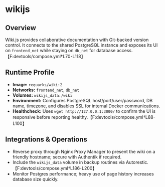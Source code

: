 <!--
title: wikijs
description:
published: true
date: 2025-10-19T08:57:42Z
tags:
editor: markdown
-->

# wikijs

## Overview
Wiki.js provides collaborative documentation with Git-backed version control. It connects to the shared PostgreSQL instance and exposes its UI on `frontend_net` while staying on `db_net` for database access.【F:devtools/compose.yml†L70-L118】

## Runtime Profile
- **Image:** `requarks/wiki:2`
- **Networks:** `frontend_net`, `db_net`
- **Volumes:** `wikijs_data:/wiki`
- **Environment:** Configures PostgreSQL host/port/user/password, DB name, timezone, and disables SSL for internal Docker communications.
- **Healthcheck:** Uses `wget http://127.0.0.1:3000/` to confirm the UI is responsive before reporting healthy.【F:devtools/compose.yml†L88-L100】

## Integrations & Operations
- Reverse proxy through Nginx Proxy Manager to present the wiki on a friendly hostname; secure with Authentik if required.
- Include the `wikijs_data` volume in backup routines via Autorestic.【F:devtools/compose.yml†L186-L200】
- Monitor Postgres performance; heavy use of page history increases database size quickly.
